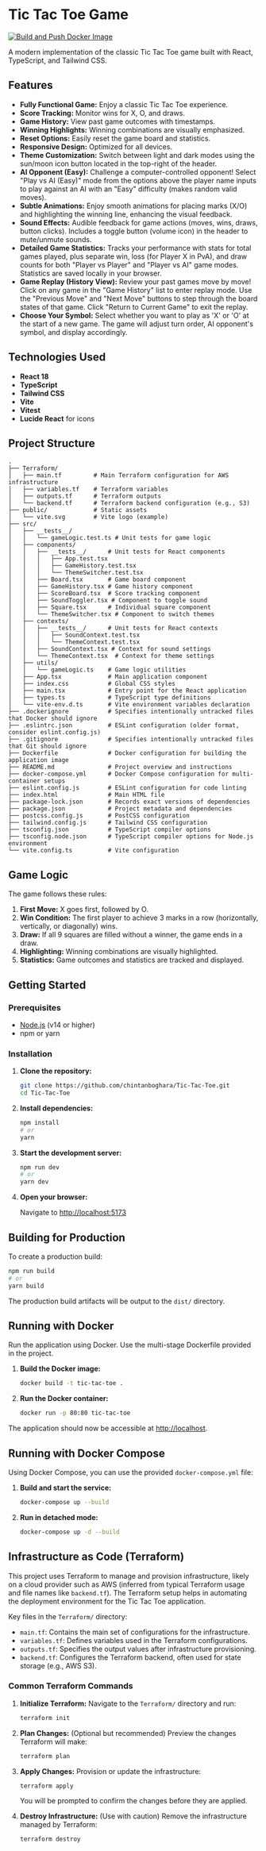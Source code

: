 # Tic Tac Toe Game

[![Build and Push Docker Image](https://github.com/chintanboghara/Tic-Tac-Toe/actions/workflows/docker-publish.yml/badge.svg?branch=main)](https://github.com/chintanboghara/Tic-Tac-Toe/actions/workflows/docker-publish.yml)

A modern implementation of the classic Tic Tac Toe game built with React, TypeScript, and Tailwind CSS.

## Features

- **Fully Functional Game:** Enjoy a classic Tic Tac Toe experience.
- **Score Tracking:** Monitor wins for X, O, and draws.
- **Game History:** View past game outcomes with timestamps.
- **Winning Highlights:** Winning combinations are visually emphasized.
- **Reset Options:** Easily reset the game board and statistics.
- **Responsive Design:** Optimized for all devices.
- **Theme Customization:** Switch between light and dark modes using the sun/moon icon button located in the top-right of the header.
- **AI Opponent (Easy):** Challenge a computer-controlled opponent! Select "Play vs AI (Easy)" mode from the options above the player name inputs to play against an AI with an "Easy" difficulty (makes random valid moves).
- **Subtle Animations:** Enjoy smooth animations for placing marks (X/O) and highlighting the winning line, enhancing the visual feedback.
- **Sound Effects:** Audible feedback for game actions (moves, wins, draws, button clicks). Includes a toggle button (volume icon) in the header to mute/unmute sounds.
- **Detailed Game Statistics:** Tracks your performance with stats for total games played, plus separate win, loss (for Player X in PvA), and draw counts for both "Player vs Player" and "Player vs AI" game modes. Statistics are saved locally in your browser.
- **Game Replay (History View):** Review your past games move by move! Click on any game in the "Game History" list to enter replay mode. Use the "Previous Move" and "Next Move" buttons to step through the board states of that game. Click "Return to Current Game" to exit the replay.
- **Choose Your Symbol:** Select whether you want to play as 'X' or 'O' at the start of a new game. The game will adjust turn order, AI opponent's symbol, and display accordingly.

## Technologies Used

- **React 18**
- **TypeScript**
- **Tailwind CSS**
- **Vite**
- **Vitest**
- **Lucide React** for icons

## Project Structure

```plaintext
.
├── Terraform/
│   ├── main.tf         # Main Terraform configuration for AWS infrastructure
│   ├── variables.tf    # Terraform variables
│   ├── outputs.tf      # Terraform outputs
│   └── backend.tf      # Terraform backend configuration (e.g., S3)
├── public/             # Static assets
│   └── vite.svg        # Vite logo (example)
├── src/
│   ├── __tests__/
│   │   └── gameLogic.test.ts # Unit tests for game logic
│   ├── components/
│   │   ├── __tests__/      # Unit tests for React components
│   │   │   ├── App.test.tsx
│   │   │   ├── GameHistory.test.tsx
│   │   │   └── ThemeSwitcher.test.tsx
│   │   ├── Board.tsx       # Game board component
│   │   ├── GameHistory.tsx # Game history component
│   │   ├── ScoreBoard.tsx  # Score tracking component
│   │   ├── SoundToggler.tsx # Component to toggle sound
│   │   ├── Square.tsx      # Individual square component
│   │   └── ThemeSwitcher.tsx # Component to switch themes
│   ├── contexts/
│   │   ├── __tests__/      # Unit tests for React contexts
│   │   │   ├── SoundContext.test.tsx
│   │   │   └── ThemeContext.test.tsx
│   │   ├── SoundContext.tsx # Context for sound settings
│   │   └── ThemeContext.tsx  # Context for theme settings
│   ├── utils/
│   │   └── gameLogic.ts    # Game logic utilities
│   ├── App.tsx             # Main application component
│   ├── index.css           # Global CSS styles
│   ├── main.tsx            # Entry point for the React application
│   ├── types.ts            # TypeScript type definitions
│   └── vite-env.d.ts       # Vite environment variables declaration
├── .dockerignore           # Specifies intentionally untracked files that Docker should ignore
├── .eslintrc.json          # ESLint configuration (older format, consider eslint.config.js)
├── .gitignore              # Specifies intentionally untracked files that Git should ignore
├── Dockerfile              # Docker configuration for building the application image
├── README.md               # Project overview and instructions
├── docker-compose.yml      # Docker Compose configuration for multi-container setups
├── eslint.config.js        # ESLint configuration for code linting
├── index.html              # Main HTML file
├── package-lock.json       # Records exact versions of dependencies
├── package.json            # Project metadata and dependencies
├── postcss.config.js       # PostCSS configuration
├── tailwind.config.js      # Tailwind CSS configuration
├── tsconfig.json           # TypeScript compiler options
├── tsconfig.node.json      # TypeScript compiler options for Node.js environment
└── vite.config.ts          # Vite configuration
```

## Game Logic

The game follows these rules:

1. **First Move:** X goes first, followed by O.
2. **Win Condition:** The first player to achieve 3 marks in a row (horizontally, vertically, or diagonally) wins.
3. **Draw:** If all 9 squares are filled without a winner, the game ends in a draw.
4. **Highlighting:** Winning combinations are visually highlighted.
5. **Statistics:** Game outcomes and statistics are tracked and displayed.

## Getting Started

### Prerequisites

- [Node.js](https://nodejs.org/) (v14 or higher)
- npm or yarn

### Installation

1. **Clone the repository:**

   ```bash
   git clone https://github.com/chintanboghara/Tic-Tac-Toe.git
   cd Tic-Tac-Toe
   ```

2. **Install dependencies:**

   ```bash
   npm install
   # or
   yarn
   ```

3. **Start the development server:**

   ```bash
   npm run dev
   # or
   yarn dev
   ```

4. **Open your browser:**

   Navigate to [http://localhost:5173](http://localhost:5173)

## Building for Production

To create a production build:

```bash
npm run build
# or
yarn build
```

The production build artifacts will be output to the `dist/` directory.

## Running with Docker

Run the application using Docker. Use the multi-stage Dockerfile provided in the project.

1. **Build the Docker image:**

   ```bash
   docker build -t tic-tac-toe .
   ```

2. **Run the Docker container:**

   ```bash
   docker run -p 80:80 tic-tac-toe
   ```

The application should now be accessible at [http://localhost](http://localhost).

## Running with Docker Compose

Using Docker Compose, you can use the provided `docker-compose.yml` file:

1. **Build and start the service:**

   ```bash
   docker-compose up --build
   ```

2. **Run in detached mode:**

   ```bash
   docker-compose up -d --build
   ```

## Infrastructure as Code (Terraform)

This project uses Terraform to manage and provision infrastructure, likely on a cloud provider such as AWS (inferred from typical Terraform usage and file names like `backend.tf`). The Terraform setup helps in automating the deployment environment for the Tic Tac Toe application.

Key files in the `Terraform/` directory:
- `main.tf`: Contains the main set of configurations for the infrastructure.
- `variables.tf`: Defines variables used in the Terraform configurations.
- `outputs.tf`: Specifies the output values after infrastructure provisioning.
- `backend.tf`: Configures the Terraform backend, often used for state storage (e.g., AWS S3).

### Common Terraform Commands

1.  **Initialize Terraform:**
    Navigate to the `Terraform/` directory and run:
    ```bash
    terraform init
    ```

2.  **Plan Changes:**
    (Optional but recommended) Preview the changes Terraform will make:
    ```bash
    terraform plan
    ```

3.  **Apply Changes:**
    Provision or update the infrastructure:
    ```bash
    terraform apply
    ```
    You will be prompted to confirm the changes before they are applied.

4.  **Destroy Infrastructure:**
    (Use with caution) Remove the infrastructure managed by Terraform:
    ```bash
    terraform destroy
    ```
